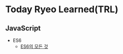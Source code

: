 # Today Ryeo Learned(TRL)

## JavaScript


- ES6
  - [ES6의 모든 것](https://ryeo.notion.site/ES6-60687f72bdd0469f8cd68a75fb162eea)
